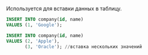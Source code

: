 Используется для вставки данных в таблицу.

```SQL
INSERT INTO company(id, name) 
VALUES (1, 'Google'); 

INSERT INTO company(id, name) 
VALUES (2, 'Apple'), 
       (3, 'Oracle'); //вставка нескольких значений
```